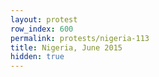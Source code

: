 ```yaml
---
layout: protest
row_index: 600
permalink: protests/nigeria-113
title: Nigeria, June 2015
hidden: true
---
```

